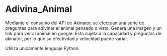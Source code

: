 # Adivina_Animal
Mediante el consumo del API de Akinator, se efectuan una serie de preguntas para adivinar el animal pensado o visto. Genera una imagen y un link para ver al animal en google. 
Esta sujeta a la capacidad y preguntas de akinator, por lo que su efectivdad y velocidad puede variar.

Utiliza unicamente lenguaje Python.

